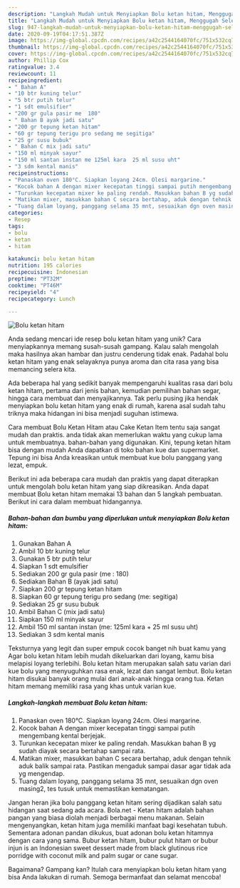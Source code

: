 ```yaml
---
description: "Langkah Mudah untuk Menyiapkan Bolu ketan hitam, Menggugah Selera"
title: "Langkah Mudah untuk Menyiapkan Bolu ketan hitam, Menggugah Selera"
slug: 947-langkah-mudah-untuk-menyiapkan-bolu-ketan-hitam-menggugah-selera
date: 2020-09-19T04:17:51.387Z
image: https://img-global.cpcdn.com/recipes/a42c2544164070fc/751x532cq70/bolu-ketan-hitam-foto-resep-utama.jpg
thumbnail: https://img-global.cpcdn.com/recipes/a42c2544164070fc/751x532cq70/bolu-ketan-hitam-foto-resep-utama.jpg
cover: https://img-global.cpcdn.com/recipes/a42c2544164070fc/751x532cq70/bolu-ketan-hitam-foto-resep-utama.jpg
author: Phillip Cox
ratingvalue: 3.4
reviewcount: 11
recipeingredient:
- " Bahan A"
- "10 btr kuning telur"
- "5 btr putih telur"
- "1 sdt emulsifier"
- "200 gr gula pasir me  180"
- " Bahan B ayak jadi satu"
- "200 gr tepung ketan hitam"
- "60 gr tepung terigu pro sedang me segitiga"
- "25 gr susu bubuk"
- " Bahan C mix jadi satu"
- "150 ml minyak sayur"
- "150 ml santan instan me 125ml kara  25 ml susu uht"
- "3 sdm kental manis"
recipeinstructions:
- "Panaskan oven 180°C. Siapkan loyang 24cm. Olesi margarine."
- "Kocok bahan A dengan mixer kecepatan tinggi sampai putih mengembang kental berjejak."
- "Turunkan kecepatan mixer ke paling rendah. Masukkan bahan B yg sudah diayak secara bertahap sampai rata."
- "Matikan mixer, masukkan bahan C secara bertahap, aduk dengan tehnik aduk balik sampai rata. Pastikan mengaduk sampai dasar agar tidak ada yg mengendap."
- "Tuang dalam loyang, panggang selama 35 mnt, sesuaikan dgn oven masing2, tes tusuk untuk memastikan kematangan."
categories:
- Resep
tags:
- bolu
- ketan
- hitam

katakunci: bolu ketan hitam 
nutrition: 195 calories
recipecuisine: Indonesian
preptime: "PT32M"
cooktime: "PT46M"
recipeyield: "4"
recipecategory: Lunch

---
```



![Bolu ketan hitam](https://img-global.cpcdn.com/recipes/a42c2544164070fc/751x532cq70/bolu-ketan-hitam-foto-resep-utama.jpg)

Anda sedang mencari ide resep bolu ketan hitam yang unik? Cara menyiapkannya memang susah-susah gampang. Kalau salah mengolah maka hasilnya akan hambar dan justru cenderung tidak enak. Padahal bolu ketan hitam yang enak selayaknya punya aroma dan cita rasa yang bisa memancing selera kita.

Ada beberapa hal yang sedikit banyak mempengaruhi kualitas rasa dari bolu ketan hitam, pertama dari jenis bahan, kemudian pemilihan bahan segar, hingga cara membuat dan menyajikannya. Tak perlu pusing jika hendak menyiapkan bolu ketan hitam yang enak di rumah, karena asal sudah tahu triknya maka hidangan ini bisa menjadi suguhan istimewa.

Cara membuat Bolu Ketan Hitam atau Cake Ketan Item tentu saja sangat mudah dan praktis. anda tidak akan memerlukan waktu yang cukup lama untuk membuatnya. bahan-bahan yang digunakan. Kini, tepung ketan hitam bisa dengan mudah Anda dapatkan di toko bahan kue dan supermarket. Tepung ini bisa Anda kreasikan untuk membuat kue bolu panggang yang lezat, empuk.


Berikut ini ada beberapa cara mudah dan praktis yang dapat diterapkan untuk mengolah bolu ketan hitam yang siap dikreasikan. Anda dapat membuat Bolu ketan hitam memakai 13 bahan dan 5 langkah pembuatan. Berikut ini cara dalam membuat hidangannya.

<!--inarticleads1-->

##### Bahan-bahan dan bumbu yang diperlukan untuk menyiapkan Bolu ketan hitam:

1. Gunakan  Bahan A
1. Ambil 10 btr kuning telur
1. Gunakan 5 btr putih telur
1. Siapkan 1 sdt emulsifier
1. Sediakan 200 gr gula pasir (me : 180)
1. Sediakan  Bahan B (ayak jadi satu)
1. Siapkan 200 gr tepung ketan hitam
1. Siapkan 60 gr tepung terigu pro sedang (me: segitiga)
1. Sediakan 25 gr susu bubuk
1. Ambil  Bahan C (mix jadi satu)
1. Siapkan 150 ml minyak sayur
1. Ambil 150 ml santan instan (me: 125ml kara + 25 ml susu uht)
1. Sediakan 3 sdm kental manis


Teksturnya yang legit dan super empuk cocok banget nih buat kamu yang Agar bolu ketan hitam lebih mudah dikeluarkan dari loyang, kamu bisa melapisi loyang terlebihi. Bolu ketan hitam merupakan salah satu varian dari kue bolu yang menyuguhkan rasa enak, lezat dan sangat lembut. Bolu ketan hitam disukai banyak orang mulai dari anak-anak hingga orang tua. Ketan hitam memang memiliki rasa yang khas untuk varian kue. 

<!--inarticleads2-->

##### Langkah-langkah membuat Bolu ketan hitam:

1. Panaskan oven 180°C. Siapkan loyang 24cm. Olesi margarine.
1. Kocok bahan A dengan mixer kecepatan tinggi sampai putih mengembang kental berjejak.
1. Turunkan kecepatan mixer ke paling rendah. Masukkan bahan B yg sudah diayak secara bertahap sampai rata.
1. Matikan mixer, masukkan bahan C secara bertahap, aduk dengan tehnik aduk balik sampai rata. Pastikan mengaduk sampai dasar agar tidak ada yg mengendap.
1. Tuang dalam loyang, panggang selama 35 mnt, sesuaikan dgn oven masing2, tes tusuk untuk memastikan kematangan.


Jangan heran jika bolu panggang ketan hitam sering dijadikan salah satu hidangan saat sedang ada acara. Bola.net - Ketan hitam adalah bahan pangan yang biasa diolah menjadi berbagai menu makanan. Selain mengenyangkan, ketan hitam juga memiliki manfaat bagi kesehatan tubuh. Sementara adonan pandan dikukus, buat adonan bolu ketan hitamnya dengan cara yang sama. Bubur ketan hitam, bubur pulut hitam or bubur injun is an Indonesian sweet dessert made from black glutinous rice porridge with coconut milk and palm sugar or cane sugar. 

Bagaimana? Gampang kan? Itulah cara menyiapkan bolu ketan hitam yang bisa Anda lakukan di rumah. Semoga bermanfaat dan selamat mencoba!
